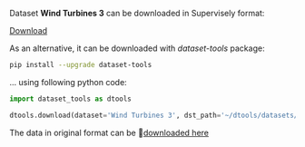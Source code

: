 Dataset **Wind Turbines 3** can be downloaded in Supervisely format:

 [Download](https://assets.supervise.ly/supervisely-supervisely-assets-public/teams_storage/x/D/6p/4pZUeB8ruNTokW6cwidVED2449D1HMX91QoTJP4CiHgLoWzHKvZ2dn4rBEb8kmV3h2RCiwsF7YaWcKFryONbwJ8Ip9EU8tIbhyLXp6P0s8TJugrGnPQGru9L88Ct.tar)

As an alternative, it can be downloaded with *dataset-tools* package:
``` bash
pip install --upgrade dataset-tools
```

... using following python code:
``` python
import dataset_tools as dtools

dtools.download(dataset='Wind Turbines 3', dst_path='~/dtools/datasets/Wind Turbines 3.tar')
```
The data in original format can be 🔗[downloaded here](https://figshare.com/ndownloader/files/24121976)